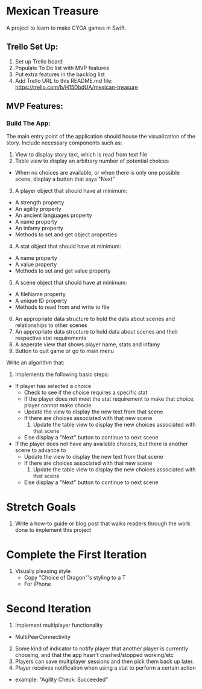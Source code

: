 # **Mexican Treasure**
A project to learn to make CYOA games in Swift.

## **Trello Set Up:**

1. Set up Trello board
2. Populate To Do list with MVP features
3. Put extra features in the backlog list
4. Add Trello URL to this README.md file: https://trello.com/b/H15DbdUA/mexican-treasure


## **MVP Features:**

### **Build The App:**

The main entry point of the application should house the visualization of the story. Include necessary components such as:

1. View to display story text, which is read from text file
2. Table view to display an arbitrary number of potential choices
  - When no choices are available, or when there is only one possible scene, display a button that says "Next"
3. A player object that should have at minimum:
  - A strength property
  - An agility property
  - An ancient languages property
  - A name property
  - An infamy property
  - Methods to set and get object properties
4. A stat object that should have at minimum:
  - A name property
  - A value property
  - Methods to set and get value property
5. A scene object that should have at minimum:
  - A fileName property
  - A unique ID property
  - Methods to read from and write to file
6. An appropriate data structure to hold the data about scenes and relationships to other scenes
7. An appropriate data structure to hold data about scenes and their respective stat requirements
8. A seperate view that shows player name, stats and infamy
9. Button to quit game or go to main menu

Write an algorithm that:

1. Implements the following basic steps:
  - If player has selected a choice
    - Check to see if the choice requires a specific stat
    - If the player does not meet the stat requirement to make that choice, player cannot make chocie
    - Update the view to display the new text from that scene
    - If there are choices associated with that new scene
      1. Update the table view to display the new choices associated with that scene
    - Else display a "Next" button to continue to next scene
  - If the player does not have any available choices, but there is another scene to advance to
    - Update the view to display the new text from that scene
    - If there are choices associated with that new scene
      1. Update the table view to display the new choices associated with that scene
    - Else display a "Next" button to continue to next scene

# **Stretch Goals**

1. Write a how-to guide or blog post that walks readers through the work done to implement this project


# **Complete the First Iteration**

1. Visually pleasing style
    - Copy "Choice of Dragon"'s styling to a T
    - For iPhone


# **Second Iteration**
1. Implement multiplayer functionality
  - MultiPeerConnectivity
2. Some kind of indicator to notify player that another player is currently choosing, and that the app hasn't crashed/stopped working/etc
3. Players can save multiplayer sessions and then pick them back up later.
4. Player receives notification when using a stat to perform a certain action
  - example: "Agility Check: Succeeded"

